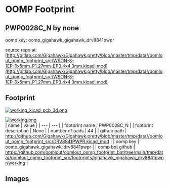 # OOMP Footprint  
## PWP0028C_N  by none  
  
oomp key: oomp_gigahawk_gigahawk_drv8841pwpr  
  
source repo at: [http://gitlab.com/Gigahawk/Gigahawk.pretty/blob/master/tmp/data//oomlout_oomp_footprint_src/WSON-8-1EP_6x5mm_P1.27mm_EP3.4x4.3mm.kicad_mod](http://gitlab.com/Gigahawk/Gigahawk.pretty/blob/master/tmp/data//oomlout_oomp_footprint_src/WSON-8-1EP_6x5mm_P1.27mm_EP3.4x4.3mm.kicad_mod)  
## Footprint  
  
[![working_kicad_pcb_3d.png](working_kicad_pcb_3d_600.png)](working_kicad_pcb_3d.png)  
  
[![working.png](working_600.png)](working.png)  
| name | value | 
| --- | --- | 
| footprint name | PWP0028C_N | 
| footprint description | None | 
| number of pads | 44 | 
| github path | http://github.com/Gigahawk/Gigahawk.pretty/blob/master/tmp/data//oomlout_oomp_footprint_src/DRV8841PWPR.kicad_mod | 
| oomp key | oomp_gigahawk_gigahawk_drv8841pwpr | 
| oomp bot github | https://github.com/oomlout/oomlout_oomp_footprint_bot/tree/main/tmp/data//oomlout_oomp_footprint_src/footprints/gigahawk_gigahawk_drv8841pwpr/working | 
## Images  
